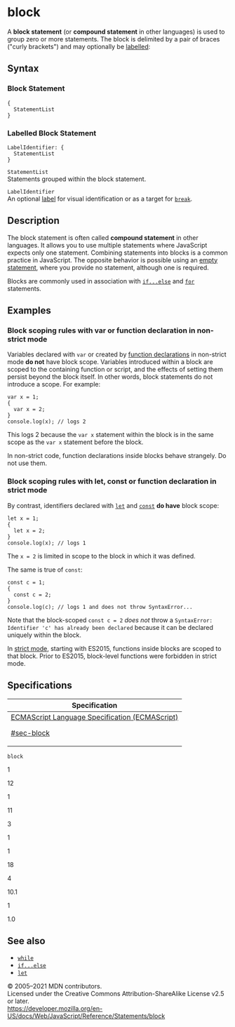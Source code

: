 # block

A **block statement** (or **compound statement** in other languages) is used to group zero or more statements. The block is delimited by a pair of braces ("curly brackets") and may optionally be [labelled](label):

## Syntax

### Block Statement

    {
      StatementList
    }

### Labelled Block Statement

    LabelIdentifier: {
      StatementList
    }

`StatementList`  
Statements grouped within the block statement.

`LabelIdentifier`  
An optional [label](label) for visual identification or as a target for [`break`](break).

## Description

The block statement is often called **compound statement** in other languages. It allows you to use multiple statements where JavaScript expects only one statement. Combining statements into blocks is a common practice in JavaScript. The opposite behavior is possible using an [empty statement](empty), where you provide no statement, although one is required.

Blocks are commonly used in association with [`if...else`](if...else) and [`for`](for) statements.

## Examples

### Block scoping rules with var or function declaration in non-strict mode

Variables declared with `var` or created by [function declarations](function) in non-strict mode **do not** have block scope. Variables introduced within a block are scoped to the containing function or script, and the effects of setting them persist beyond the block itself. In other words, block statements do not introduce a scope. For example:

    var x = 1;
    {
      var x = 2;
    }
    console.log(x); // logs 2

This logs 2 because the `var x` statement within the block is in the same scope as the `var x` statement before the block.

In non-strict code, function declarations inside blocks behave strangely. Do not use them.

### Block scoping rules with let, const or function declaration in strict mode

By contrast, identifiers declared with [`let`](let) and [`const`](const) **do have** block scope:

    let x = 1;
    {
      let x = 2;
    }
    console.log(x); // logs 1

The `x = 2` is limited in scope to the block in which it was defined.

The same is true of `const`:

    const c = 1;
    {
      const c = 2;
    }
    console.log(c); // logs 1 and does not throw SyntaxError...

Note that the block-scoped `const c = 2` _does not_ throw a `SyntaxError: Identifier 'c' has already been declared` because it can be declared uniquely within the block.

In [strict mode](../strict_mode), starting with ES2015, functions inside blocks are scoped to that block. Prior to ES2015, block-level functions were forbidden in strict mode.

## Specifications

<table><thead><tr class="header"><th>Specification</th></tr></thead><tbody><tr class="odd"><td><a href="https://tc39.es/ecma262/#sec-block">ECMAScript Language Specification (ECMAScript) 
<br/>


<span class="small">#sec-block</span></a></td></tr></tbody></table>

`block`

1

12

1

11

3

1

1

18

4

10.1

1

1.0

## See also

-   [`while`](while)
-   [`if...else`](if...else)
-   [`let`](let)

© 2005–2021 MDN contributors.  
Licensed under the Creative Commons Attribution-ShareAlike License v2.5 or later.  
<a href="https://developer.mozilla.org/en-US/docs/Web/JavaScript/Reference/Statements/block" class="_attribution-link">https://developer.mozilla.org/en-US/docs/Web/JavaScript/Reference/Statements/block</a>
